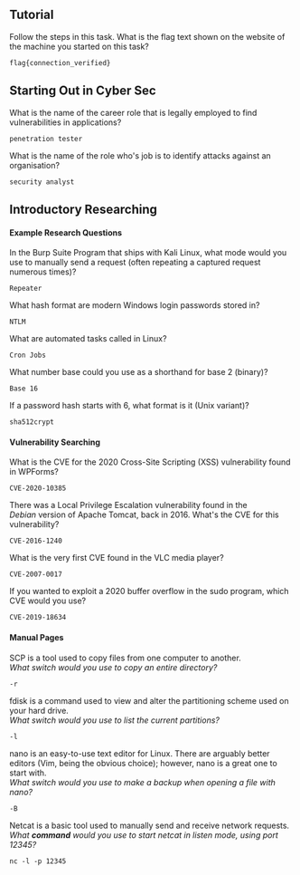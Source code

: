## Tutorial 

Follow the steps in this task. What is the flag text shown on the website of the machine you started on this task?
```
flag{connection_verified}
```

## Starting Out in Cyber Sec

What is the name of the career role that is legally employed to find vulnerabilities in applications?
```
penetration tester
```

What is the name of the role who's job is to identify attacks against an organisation?
```
security analyst
```
## Introductory Researching

#### Example Research Questions

In the Burp Suite Program that ships with Kali Linux, what mode would you use to manually send a request (often repeating a captured request numerous times)?
```
Repeater
```

What hash format are modern Windows login passwords stored in?  
```
NTLM
```

What are automated tasks called in Linux?
```
Cron Jobs
```

What number base could you use as a shorthand for base 2 (binary)?
```
Base 16
```

If a password hash starts with $6$, what format is it (Unix variant)?
```
sha512crypt
```

#### Vulnerability Searching

What is the CVE for the 2020 Cross-Site Scripting (XSS) vulnerability found in WPForms?
```
CVE-2020-10385
```

There was a Local Privilege Escalation vulnerability found in the _Debian_ version of Apache Tomcat, back in 2016. What's the CVE for this vulnerability?
```
CVE-2016-1240
```

What is the very first CVE found in the VLC media player?
```
CVE-2007-0017
```

If you wanted to exploit a 2020 buffer overflow in the sudo program, which CVE would you use?
```
CVE-2019-18634
```

#### Manual Pages

SCP is a tool used to copy files from one computer to another.  
_What switch would you use to copy an entire directory?_
```
-r
```

fdisk is a command used to view and alter the partitioning scheme used on your hard drive.  
_What switch would you use to list the current partitions?_
```
-l
```

nano is an easy-to-use text editor for Linux. There are arguably better editors (Vim, being the obvious choice); however, nano is a great one to start with.  
_What switch would you use to make a backup when opening a file with nano?_
```
-B
```

Netcat is a basic tool used to manually send and receive network requests.   
_What **command** would you use to start netcat in listen mode, using port 12345?_
```
nc -l -p 12345
```
